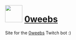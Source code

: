# [<img src="https://github.com/badoge/0weebs-site/assets/18620902/6a0aa6f2-66a0-4345-8ca1-5221b5d758d1" width="56">](https://zero.chat.vote/) [0weebs](https://zero.chat.vote/)

Site for the [0weebs](https://twitch.tv/0weebs) Twitch bot :)
